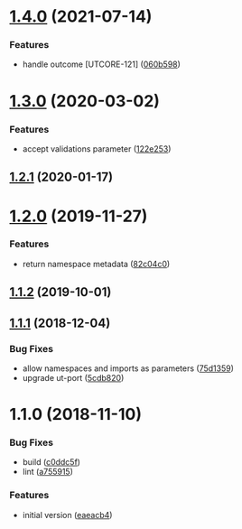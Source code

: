# [1.4.0](https://github.com/softwaregroup-bg/ut-dispatch-db/compare/v1.3.0...v1.4.0) (2021-07-14)


### Features

* handle outcome [UTCORE-121] ([060b598](https://github.com/softwaregroup-bg/ut-dispatch-db/commit/060b598e96896f11f2afb0a5ed0e8da7f500236a))



# [1.3.0](https://github.com/softwaregroup-bg/ut-dispatch-db/compare/v1.2.1...v1.3.0) (2020-03-02)


### Features

* accept validations parameter ([122e253](https://github.com/softwaregroup-bg/ut-dispatch-db/commit/122e253af5d47d1a0907422d4523ac4b11a225b3))



## [1.2.1](https://github.com/softwaregroup-bg/ut-dispatch-db/compare/v1.2.0...v1.2.1) (2020-01-17)



# [1.2.0](https://github.com/softwaregroup-bg/ut-dispatch-db/compare/v1.1.2...v1.2.0) (2019-11-27)


### Features

* return namespace metadata ([82c04c0](https://github.com/softwaregroup-bg/ut-dispatch-db/commit/82c04c0))



## [1.1.2](https://github.com/softwaregroup-bg/ut-dispatch-db/compare/v1.1.1...v1.1.2) (2019-10-01)



## [1.1.1](https://github.com/softwaregroup-bg/ut-dispatch-db/compare/v1.1.0...v1.1.1) (2018-12-04)


### Bug Fixes

* allow namespaces and imports as parameters ([75d1359](https://github.com/softwaregroup-bg/ut-dispatch-db/commit/75d1359))
* upgrade ut-port ([5cdb820](https://github.com/softwaregroup-bg/ut-dispatch-db/commit/5cdb820))



<a name="1.1.0"></a>
# 1.1.0 (2018-11-10)


### Bug Fixes

* build ([c0ddc5f](https://github.com/softwaregroup-bg/ut-dispatch-db/commit/c0ddc5f))
* lint ([a755915](https://github.com/softwaregroup-bg/ut-dispatch-db/commit/a755915))


### Features

* initial version ([eaeacb4](https://github.com/softwaregroup-bg/ut-dispatch-db/commit/eaeacb4))



